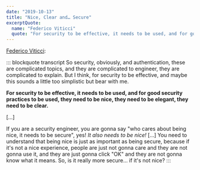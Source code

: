 ```yaml
---
date: "2019-10-13"
title: "Nice, Clear and… Secure"
excerptQuote:
  name: "Federico Viticci"
  quote: "For security to be effective, it needs to be used, and for good security practices to be used, they need to be nice, they need to be elegant, they need to be clear."
---
```


[Federico Viticci][ep]:

::: blockquote transcript
So security, obviously, and authentication, these are complicated topics, and they are complicated to engineer, they are complicated to explain. But I think, for security to be effective, and maybe this sounds a little too simplistic but bear with me.

**For security to be effective, it needs to be used, and for good security practices to be used, they need to be nice, they need to be elegant, they need to be clear.**

[…]

If you are a security engineer, you are gonna say "who cares about being nice, it needs to be secure", yes! _It also needs to be nice!_ […] You need to understand that being nice is just as important as being secure, because if it's not a nice experience, people are just not gonna care and they are not gonna use it, and they are just gonna click "OK" and they are not gonna know what it means. So, is it really more secure… if it's not nice?
:::


[ep]: https://www.relay.fm/connected/264/
